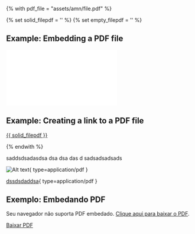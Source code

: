 {% with pdf_file = "assets/amn/file.pdf" %}

{% set solid_filepdf = '<i class="fas fa-file-pdf"></i>' %}
{% set empty_filepdf = '<i class="far fa-file-pdf"></i>' %}

## Example: Embedding a PDF file

<object data="{{ pdf_file }}" type="application/pdf">
    <embed src="{{ pdf_file }}" type="application/pdf" />
</object>

## Example: Creating a link to a PDF file

<a href="{{ pdf_file }}" class="image fit">{{ solid_filepdf }}</a>

{% endwith %}

saddsdsadasdsa
dsa
dsa
das
d
sadsadsadsads

![Alt text]('assets/amn/file.pdf'){ type=application/pdf }

[dssdsdaddsa]('assets/amn/file.pdf'){ type=application/pdf }

## Exemplo: Embedando PDF

<object data="assets/amn/file.pdf" type="application/pdf" width="100%" height="600px">
    <p>Seu navegador não suporta PDF embedado. <a href="assets/amn/file.pdf">Clique aqui para baixar o PDF</a>.</p>
</object>

[Baixar PDF](assets/amn/file.pdf)
